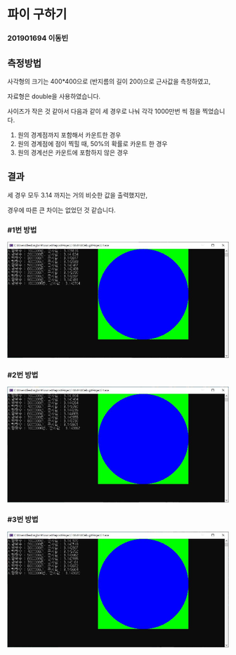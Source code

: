 # 파이 구하기

### 201901694 이동빈



## 측정방법

사각형의 크기는 400*400으로 (반지름의 길이 200)으로 근사값을 측정하였고,

 자료형은 double을 사용하였습니다.



사이즈가 작은 것 같아서 다음과 같이 세 경우로 나눠 각각 1000만번 씩 점을 찍었습니다.

1. 원의 경계점까지 포함해서 카운트한 경우
2. 원의 경계점에 점이 찍힐 때, 50%의 확률로 카운트 한 경우
3. 원의 경계선은 카운트에 포함하지 않은 경우



## 결과

세 경우 모두 3.14 까지는 거의 비슷한 값을 출력했지만,

경우에 따른 큰 차이는 없었던 것 같습니다.



### #1번 방법

![example](\assets\images\pi\example.JPG)



### #2번 방법

![example2](\assets\images\pi\example2.JPG)



### #3번 방법

![example3](\assets\images\pi\example3.JPG)


